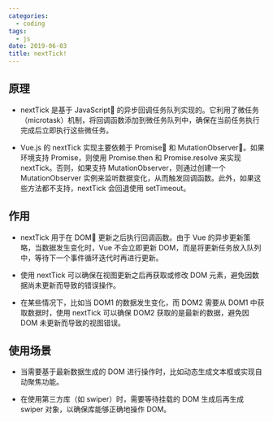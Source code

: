 ```yaml
---
categories:
  - coding
tags:
  - js
date: 2019-06-03
title: nextTick!
---
```


## 原理

- nextTick 是基于 JavaScript 的异步回调任务队列实现的。它利用了微任务（microtask）机制，将回调函数添加到微任务队列中，确保在当前任务执行完成后立即执行这些微任务。

- Vue.js 的 nextTick 实现主要依赖于 Promise 和 MutationObserver。如果环境支持 Promise，则使用 Promise.then 和 Promise.resolve 来实现 nextTick。否则，如果支持 MutationObserver，则通过创建一个 MutationObserver 实例来监听数据变化，从而触发回调函数。此外，如果这些方法都不支持，nextTick 会回退使用 setTimeout。

## 作用

- nextTick 用于在 DOM 更新之后执行回调函数。由于 Vue 的异步更新策略，当数据发生变化时，Vue 不会立即更新 DOM，而是将更新任务放入队列中，等待下一个事件循环迭代时再进行更新。

- 使用 nextTick 可以确保在视图更新之后再获取或修改 DOM 元素，避免因数据尚未更新而导致的错误操作。

- 在某些情况下，比如当 DOM1 的数据发生变化，而 DOM2 需要从 DOM1 中获取数据时，使用 nextTick 可以确保 DOM2 获取的是最新的数据，避免因 DOM 未更新而导致的视图错误。

## 使用场景

- 当需要基于最新数据生成的 DOM 进行操作时，比如动态生成文本框或实现自动聚焦功能。

- 在使用第三方库（如 swiper）时，需要等待挂载的 DOM 生成后再生成 swiper 对象，以确保库能够正确地操作 DOM。
